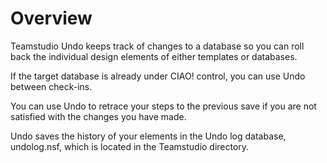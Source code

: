 # Overview

Teamstudio Undo keeps track of changes to a database so you can roll back the individual design elements of either templates or databases.

If the target database is already under CIAO! control, you can use Undo between check-ins.

You can use Undo to retrace your steps to the previous save if you are not satisfied with the changes you have made.

Undo saves the history of your elements in the Undo log database, undolog.nsf, which is located in the Teamstudio directory.